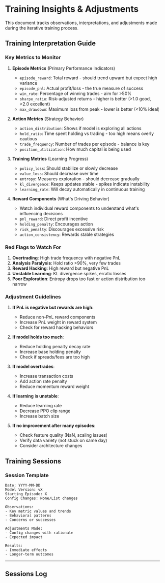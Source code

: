# Training Insights & Adjustments

This document tracks observations, interpretations, and adjustments made during the iterative training process.

## Training Interpretation Guide

### Key Metrics to Monitor

1. **Episode Metrics** (Primary Performance Indicators)
   - `episode_reward`: Total reward - should trend upward but expect high variance
   - `episode_pnl`: Actual profit/loss - the true measure of success
   - `win_rate`: Percentage of winning trades - aim for >50%
   - `sharpe_ratio`: Risk-adjusted returns - higher is better (>1.0 good, >2.0 excellent)
   - `max_drawdown`: Maximum loss from peak - lower is better (<10% ideal)

2. **Action Metrics** (Strategy Behavior)
   - `action_distribution`: Shows if model is exploring all actions
   - `hold_ratio`: Time spent holding vs trading - too high means overly cautious
   - `trade_frequency`: Number of trades per episode - balance is key
   - `position_utilization`: How much capital is being used

3. **Training Metrics** (Learning Progress)
   - `policy_loss`: Should stabilize or slowly decrease
   - `value_loss`: Should decrease over time
   - `entropy`: Measures exploration - should decrease gradually
   - `kl_divergence`: Keeps updates stable - spikes indicate instability
   - `learning_rate`: Will decay automatically in continuous training

4. **Reward Components** (What's Driving Behavior)
   - Watch individual reward components to understand what's influencing decisions
   - `pnl_reward`: Direct profit incentive
   - `holding_penalty`: Encourages action
   - `risk_penalty`: Discourages excessive risk
   - `action_consistency`: Rewards stable strategies

### Red Flags to Watch For

1. **Overtrading**: High trade frequency with negative PnL
2. **Analysis Paralysis**: Hold ratio >90%, very few trades
3. **Reward Hacking**: High reward but negative PnL
4. **Unstable Learning**: KL divergence spikes, erratic losses
5. **Poor Exploration**: Entropy drops too fast or action distribution too narrow

### Adjustment Guidelines

1. **If PnL is negative but rewards are high**:
   - Reduce non-PnL reward components
   - Increase PnL weight in reward system
   - Check for reward hacking behaviors

2. **If model holds too much**:
   - Reduce holding penalty decay rate
   - Increase base holding penalty
   - Check if spreads/fees are too high

3. **If model overtrades**:
   - Increase transaction costs
   - Add action rate penalty
   - Reduce momentum reward weight

4. **If learning is unstable**:
   - Reduce learning rate
   - Decrease PPO clip range
   - Increase batch size

5. **If no improvement after many episodes**:
   - Check feature quality (NaN, scaling issues)
   - Verify data variety (not stuck on same day)
   - Consider architecture changes

## Training Sessions

### Session Template
```
Date: YYYY-MM-DD
Model Version: vX
Starting Episode: X
Config Changes: None/List changes

Observations:
- Key metric values and trends
- Behavioral patterns
- Concerns or successes

Adjustments Made:
- Config changes with rationale
- Expected impact

Results:
- Immediate effects
- Longer-term outcomes
```

---

## Sessions Log

<!-- Training sessions will be logged below -->